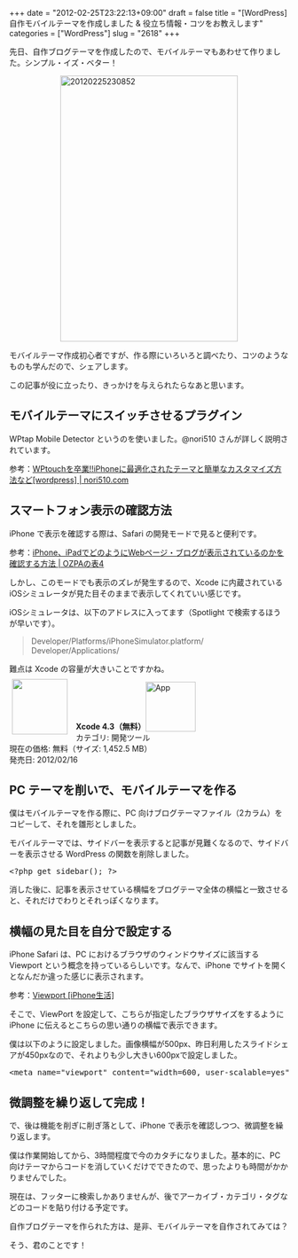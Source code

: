 +++
date = "2012-02-25T23:22:13+09:00"
draft = false
title = "[WordPress] 自作モバイルテーマを作成しました & 役立ち情報・コツをお教えします"
categories = ["WordPress"]
slug = "2618"
+++

先日、自作ブログテーマを作成したので、モバイルテーマもあわせて作りました。シンプル・イズ・ベター！

<img style="display:block; margin-left:auto; margin-right:auto;" src="/images/2012/02/20120225230852.png" alt="20120225230852" title="20120225230852.png" border="0" width="320" height="480" />

モバイルテーマ作成初心者ですが、作る際にいろいろと調べたり、コツのようなものも学んだので、シェアします。

この記事が役に立ったり、きっかけを与えられたらなあと思います。

<h2>モバイルテーマにスイッチさせるプラグイン</h2>

WPtap Mobile Detector というのを使いました。@nori510 さんが詳しく説明されています。

参考：<a href="http://nori510.com/archives/7103" target="_blank">WPtouchを卒業!!iPhoneに最適化されたテーマと簡単なカスタマイズ方法など[wordpress] | nori510.com</a>

<h2>スマートフォン表示の確認方法</h2>

iPhone で表示を確認する際は、Safari の開発モードで見ると便利です。

参考：<a href="http://ozpa-h4.com/2012/01/18/iphone_ipad_safari_blog_hyouji_kakunin/" target="_blank">iPhone、iPadでどのようにWebページ・ブログが表示されているのかを確認する方法 | OZPAの表4</a>

しかし、このモードでも表示のズレが発生するので、Xcode に内蔵されている  iOSシミュレータが見た目そのままで表示してくれていい感じです。

iOSシミュレータは、以下のアドレスに入ってます（Spotlight で検索するほうが早いです）。

<blockquote>Developer/Platforms/iPhoneSimulator.platform/<br />
Developer/Applications/</blockquote>

難点は Xcode の容量が大きいことですかね。

<a href="https://itunes.apple.com/jp/app/id497799835?mt=8&uo=4&at=11l3RT" target="_blank" rel="nofollow"><img width="100" class="alignleft" align="left" src="http://a4.mzstatic.com/us/r1000/111/Purple/4d/a4/4a/mzi.dyfxzfua.100x100-75.png" style="margin: -5px 15px 1px 5px;"></a><strong> Xcode 4.3（無料）</strong><a href="https://itunes.apple.com/jp/app/id497799835?mt=8&uo=4&at=11l3RT" target="_blank" rel="nofollow"><img src="/images/2012/12/viewinitunes_jp.png" style="vertical-align:bottom;" width="90" alt="App"></a><br> カテゴリ: 開発ツール<br> 現在の価格: 無料（サイズ: 1,452.5 MB）<br> 発売日: 2012/02/16<br style="clear: both;">

<h2>PC テーマを削いで、モバイルテーマを作る</h2>

僕はモバイルテーマを作る際に、PC 向けブログテーマファイル（2カラム）をコピーして、それを雛形としました。

モバイルテーマでは、サイドバーを表示すると記事が見難くなるので、サイドバーを表示させる WordPress の関数を削除しました。

<pre class="prettyprint">
&lt;?php get_sidebar(); ?&gt;</pre>

消した後に、記事を表示させている横幅をブログテーマ全体の横幅と一致させると、それだけでわりとそれっぽくなります。

<h2>横幅の見た目を自分で設定する</h2>

iPhone Safari は、PC におけるブラウザのウィンドウサイズに該当する Viewport という概念を持っているらしいです。なんで、iPhone でサイトを開くとなんだか違った感じに表示されます。

参考：<a href="http://ipn3g.com/web/study3.html" target="_blank">Viewport [iPhone生活]</a>

そこで、ViewPort を設定して、こちらが指定したブラウザサイズをするように iPhone に伝えるとこちらの思い通りの横幅で表示できます。

僕は以下のように設定しました。画像横幅が500px、昨日利用したスライドシェアが450pxなので、それよりも少し大きい600pxで設定しました。

<pre class="prettyprint">
&lt;meta name=&quot;viewport&quot; content=&quot;width=600, user-scalable=yes&quot; /&gt;</pre>

<h2>微調整を繰り返して完成！</h2>

で、後は機能を削ぎに削ぎ落として、iPhone で表示を確認しつつ、微調整を繰り返します。

僕は作業開始してから、3時間程度で今のカタチになりました。基本的に、PC 向けテーマからコードを消していくだけでできたので、思ったよりも時間がかかりませんでした。

現在は、フッターに検索しかありませんが、後でアーカイブ・カテゴリ・タグなどのコードを貼り付ける予定です。

自作ブログテーマを作られた方は、是非、モバイルテーマを自作されてみては？

そう、君のことです！
